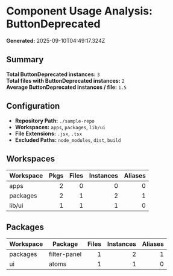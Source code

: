 # Component Usage Analysis: ButtonDeprecated

**Generated:** 2025-09-10T04:49:17.324Z

## Summary

**Total ButtonDeprecated instances:** `3`  
**Total files with ButtonDeprecated instances:** `2`  
**Average ButtonDeprecated instances / file:** `1.5`

## Configuration

- **Repository Path:** `./sample-repo`
- **Workspaces:** `apps`, `packages`, `lib/ui`
- **File Extensions:** `.jsx`, `.tsx`
- **Excluded Paths:** `node_modules`, `dist`, `build`

## Workspaces

| Workspace | Pkgs | Files | Instances | Aliases |
| --------- | ---: | ----: | --------: | ------: |
| apps      |    2 |     0 |         0 |       0 |
| packages  |    2 |     1 |         2 |       1 |
| lib/ui    |    1 |     1 |         1 |       0 |

## Packages

| Workspace | Package      | Files | Instances | Aliases |
| --------- | ------------ | ----: | --------: | ------: |
| packages  | filter-panel |     1 |         2 |       1 |
| ui        | atoms        |     1 |         1 |       0 |
